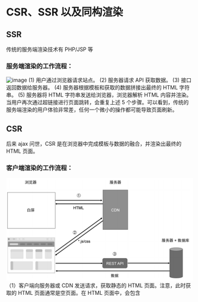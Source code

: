 # CSR、SSR 以及同构渲染
## SSR
传统的服务端渲染技术有 PHP/JSP 等
### 服务端渲染的工作流程：
![image](ssr.png)
(1) 用户通过浏览器请求站点。
(2) 服务器请求 API 获取数据。
(3) 接口返回数据给服务器。
(4) 服务器根据模板和获取的数据拼接出最终的 HTML 字符串。
(5) 服务器将 HTML 字符串发送给浏览器，浏览器解析 HTML 内容并渲染。
当用户再次通过超链接进行页面跳转，会重复上述 5 个步骤。可以看到，传统的服务端渲染的用户体验非常差，任何一个微小的操作都可能导致页面刷新。

## CSR
后来 ajax 问世，CSR 是在浏览器中完成模板与数据的融合，并渲染出最终的 HTML 页面。
### 客户端渲染的工作流程：
![image](https://github.com/lhf2/vue-ssr/blob/main/images/csr.png)
（1）客户端向服务器或 CDN 发送请求，获取静态的 HTML 页面。注意，此时获取的 HTML 页面通常是空页面。在 HTML 页面中，会包含 <style>、<link> 和 <script> 等标签。
（2）虽然 HTML 页面是空的，但浏览器仍然会解析 HTML 内容。由于HTML 页面中存在 ```<link rel="stylesheet">``` 和 ```<script>``` 等标签，所以浏览器会加载 HTML 中引用的资源，例如 app.css和 app.js。接着，服务器或 CDN 会将相应的资源返回给浏览器，浏览器对 CSS 和 JavaScript 代码进行解释和执行。因为页面的渲染任务是由 JavaScript 来完成的，所以当 JavaScript被解释和执行后，才会渲染出页面内容，即“白屏”结束。但初始渲染出来的内容通常是一个“骨架”，因为还没有请求 API 获取数据。
（3）客户端再通过 AJAX 技术请求 API 获取数据，一旦接口返回数据，客户端就会完成动态内容的渲染，并呈现完整的页面。
当用户再次通过点击“跳转”到其他页面时，浏览器并不会真正的进行跳转动作，即不会进行刷新，而是通过前端路由的方式动态地渲染页面，这对用户的交互体验会非常友好。但是会出现白屏问题；

## SSR VS CSR
SSR：SEO 友好、无白屏问题、占用服务器资源多、用户体验差
CSR：SEO 不友好、有白屏问题、占用服务器资源少、用户体验好

## 同构
同构渲染分为首次渲染（即首次访问或刷新页面）ssr 以及非首次渲染 csr（页面交互）。
同构渲染的“同构”一词的含义是，同样一套代码既可以在服务端运行，也可以在客户端运行。所以需要两个入口分别进行打包；
![image](https://github.com/lhf2/vue-ssr/blob/main/images/同构.jpeg)
每次调用 render 函数进行服务端渲染时，都会为当前请求调用 createSSRApp 函数来创建一个新的应用实例。这是为了避免不同请求共用同一个应用实例所导致的状态污染。
```
// 每个服务端都要生成一个实例
export default ()=>{
    const { app } = createAppInstance()
    const router = createRouterInstance('server')
    app.use(router)
    return {
        app,
        router
    }
}
```
### 执行流程
在服务端，组件会被渲染为静态的 HTML 字符串，并发送给浏览器。浏览器则会渲染由服务端返回的静态的 HTML 内容，并下载打包在静态资源中的组件代码。当下载完毕后，浏览器会解释并执行该组件代码。
当组件代码在客户端执行时，由于页面中已经存在对应的 DOM 元素，所以渲染器并不会执行创建 DOM 元素的逻辑，而是会执行激活操作（引入客户端的脚本文件进行激活）。


### 注意事项
1. 注意组件的生命周期。beforeUpdate、updated、beforeMount、mounted、beforeUnmount、unmounted 等生命周期钩子函数不会在服务端执行。
2. 编写组件代码时，要额外注意代码的跨平台性。通常我们在选择第三方库的时候，会选择支持跨平台的库，例如使用 Axios 作为网络请求库。
3. 特定端的实现。无论在客户端还是在服务端，都应该保证功能的一致性。例如，组件需要读取 cookie 信息。在客户端，我们可以通过 document.cookie 来实现读取；而在服务端，则需要根据请求头来实现读取。所以，很多功能模块需要我们为客户端和服务端分别实现。
4. 避免交叉请求引起的状态污染。状态污染既可以是应用级的，也可以是模块级的。对于应用，我们应该为每一个请求创建一个独立的应用实例。对于模块，我们应该避免使用模块级的全局变量。这是因为在不做特殊处理的情况下，多个请求会共用模块级的全局变量，造成请求间的交叉污染。
5. 仅在客户端渲染组件中的部分内容。这需要我们自行封装<ClientOnly> 组件，被该组件包裹的内容仅在客户端才会被渲染。


# 出现的问题
## 1. Node 端不支持 vue 里面的 style
```
var element = document.createElement("style");
                ^
ReferenceError: document is not defined
```

解决办法：使用 vue-style-loader 代替 style-loader

## 2. 集成路由的时候报错
```
webpack://vue-ssr/./node_modules/vue-router/dist/vue-router.mjs?:503
    const { history, location } = window;
                                  ^
ReferenceError: window is not defined
```

解决办法：使用不同的 history 模式
Client: createWebHistory()
Server: createMemoryHistory()

## 3. 同构要注意路由相关的处理
   /（seo）、静态资源中间件（引用的资源）、*(其他路由)
   老是报错 Hydration completed but contains mismatches. 但不影响项目运行；

    